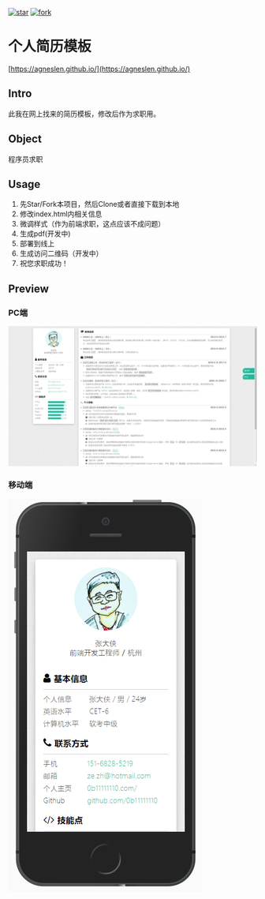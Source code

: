 [![star](https://gitee.com/itsay/resume/badge/star.svg?theme=white)](https://gitee.com/itsay/resume/stargazers)    [![fork](https://gitee.com/itsay/resume/badge/fork.svg?theme=white)](https://gitee.com/itsay/resume/members)

# 个人简历模板

[https://agneslen.github.io/](https://agneslen.github.io/)

## Intro

此我在网上找来的简历模板，修改后作为求职用。

## Object

程序员求职

## Usage

1. 先Star/Fork本项目，然后Clone或者直接下载到本地
2. 修改index.html内相关信息
3. 微调样式（作为前端求职，这点应该不成问题）
4. 生成pdf(开发中)
5. 部署到线上
6. 生成访问二维码（开发中）
7. 祝您求职成功！

## Preview

### PC端
![](assets/images/pc.png)

### 移动端
![](assets/images/ip.png)